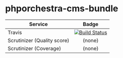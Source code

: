 phporchestra-cms-bundle
=======================


| Service       | Badge         |
| ------------- |:-------------:|
| Travis | [![Build Status](https://magnum.travis-ci.com/itkg/phporchestra-user-bundle.svg?token=jFMwikTSYoZgNjR86FGs&branch=master)](https://magnum.travis-ci.com/itkg/phporchestra-user-bundle) |
| Scrutinizer (Quality score) | (none) |
| Scrutinizer (Coverage) | (none) |
